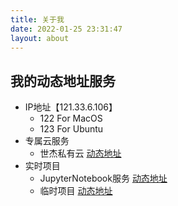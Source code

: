 ```yaml
---
title: 关于我
date: 2022-01-25 23:31:47
layout: about
---
```


## 我的动态地址服务
- IP地址【121.33.6.106】
  - 122 For MacOS 
  - 123 For Ubuntu
- 专属云服务
  - 世杰私有云 [动态地址](http://121.33.6.106:18998)
- 实时项目
  - JupyterNotebook服务 [动态地址](http://121.33.6.106:18999)
  - 临时项目 [动态地址](http://121.33.6.106:19000)
